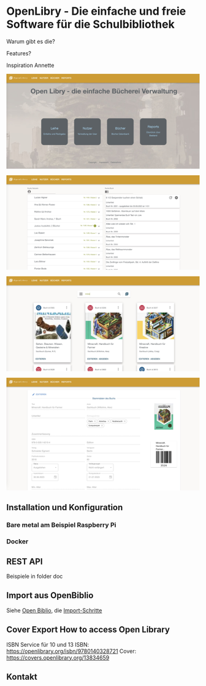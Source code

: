 # OpenLibry - Die einfache und freie Software für die Schulbibliothek


Warum gibt es die?

Features?

Inspiration Annette 

![Überblick Screenshot](./doc/titel1.jpg)

![Leihe Screenshot](./doc/screen1.jpg)

![Bücher Liste Screenshot](./doc/buch1.jpg)

![Bücher Edit Screenshot](./doc/buchedit1.jpg)



## Installation und Konfiguration

### Bare metal am Beispiel Raspberry Pi

### Docker

## REST API

Beispiele in folder doc


## Import aus OpenBiblio

Siehe [Open Biblio](https://openbiblio.de/), die [Import-Schritte](./doc/OpenBiblioImport.md)


## Cover Export How to access Open Library
ISBN Service für 10 und 13 ISBN: 
https://openlibrary.org/isbn/9780140328721
Cover: 
https://covers.openlibrary.org/13834659

## Kontakt